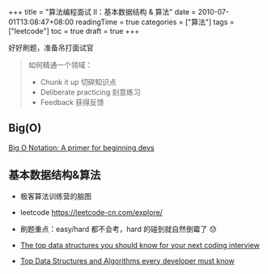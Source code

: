 +++
title = "算法编程面试 II：基本数据结构 & 算法"
date = 2010-07-01T13:08:47+08:00
readingTime = true
categories = ["算法"]
tags = ["leetcode"]
toc = true
draft = true
+++

好好刷题，准备吊打面试官

<!--more-->

> 如何精通一个领域：
>
> -   Chunk it up 切碎知识点
> -   Deliberate practicing 刻意练习
> -   Feedback 获得反馈

## Big(O)

[Big O Notation: A primer for beginning devs](https://www.educative.io/blog/a-big-o-primer-for-beginning-devs)

## 基本数据结构&算法

-   极客算法训练营的脑图

-   leetcode https://leetcode-cn.com/explore/

-   刷题重点：easy/hard 都不会考，hard 的碰到就自然倒霉了 😓

-   [The top data structures you should know for your next coding interview](https://www.freecodecamp.org/news/the-top-data-structures-you-should-know-for-your-next-coding-interview-36af0831f5e3/)

-   [Top Data Structures and Algorithms every developer must know](https://www.educative.io/blog/data-structures-algorithms)
